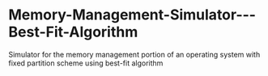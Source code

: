 # Memory-Management-Simulator---Best-Fit-Algorithm
Simulator for the memory management portion of an operating system with fixed partition scheme using best-fit algorithm
